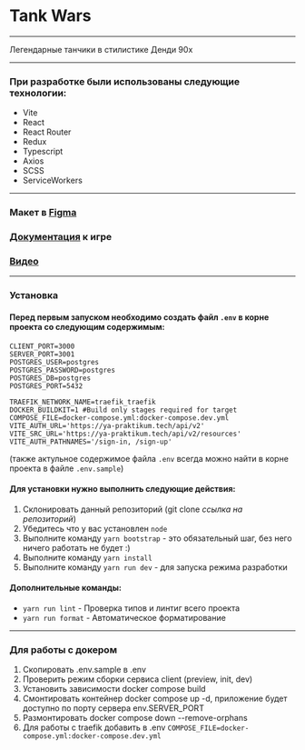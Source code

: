 # Tank Wars

---

Легендарные танчики в стилистике Денди 90х

---

### При разработке были использованы следующие технологии:

- Vite
- React
- React Router
- Redux
- Typescript
- Axios
- SCSS
- ServiceWorkers

---

### Макет в [Figma](https://www.figma.com/design/eMv3lcr1Qd6j2XU3CQdZ7V/Untitled?node-id=510-62&node-type=frame&t=i29DLi5WkY4HXDji-0)
### [Документация](docs/README.md) к игре
### [Видео](https://disk.yandex.ru/i/8F2TLSE8j5IdTg)

---

### Установка

#### Перед первым запуском необходимо создать файл `.env` в корне проекта со следующим содержимым:

```
CLIENT_PORT=3000
SERVER_PORT=3001
POSTGRES_USER=postgres
POSTGRES_PASSWORD=postgres
POSTGRES_DB=postgres
POSTGRES_PORT=5432

TRAEFIK_NETWORK_NAME=traefik_traefik
DOCKER_BUILDKIT=1 #Build only stages required for target
COMPOSE_FILE=docker-compose.yml:docker-compose.dev.yml
VITE_AUTH_URL='https://ya-praktikum.tech/api/v2'
VITE_SRC_URL='https://ya-praktikum.tech/api/v2/resources'
VITE_AUTH_PATHNAMES='/sign-in, /sign-up'
```
 
(также актульное содержимое файла `.env` всегда можно найти в корне проекта в файле `.env.sample`)

#### Для установки нужно выполнить следующие действия:

1. Склонировать данный репозиторий (git clone *ссылка на репозиторий*)
2. Убедитесь что у вас установлен `node`
3. Выполните команду `yarn bootstrap` - это обязательный шаг, без него ничего работать не будет :)
4. Выполните команду `yarn install`
5. Выполните команду `yarn run dev` - для запуска режима разработки

#### Дополнительные команды:

- `yarn run lint` - Проверка типов и линтиг всего проекта
- `yarn run format` - Автоматическое форматирование

---

### Для работы с докером

1. Скопировать .env.sample в .env
2. Проверить режим сборки сервиса client (preview, init, dev)
3. Установить зависимости docker compose build
4. Смонтировать контейнер docker compose up -d, приложение будет доступно по порту сервера env.SERVER_PORT
5. Размонтировать docker compose down --remove-orphans
6. Для работы с traefik добавить в .env `COMPOSE_FILE=docker-compose.yml:docker-compose.dev.yml`
